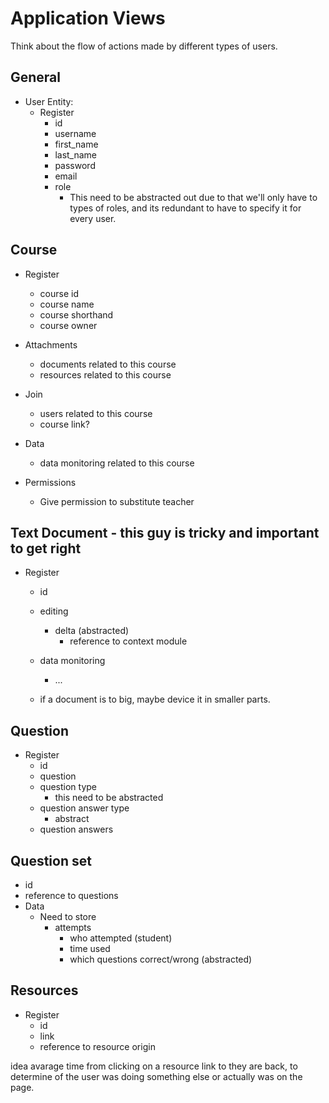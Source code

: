 # Application Views
Think about the flow of actions made by different types of users.

## General
  - User Entity:
    - Register
      - id 
      - username
      - first_name
      - last_name
      - password
      - email
      - role
        - This need to be abstracted out due to that we'll only have to types
          of roles, and its redundant to have to specify it for every user. 
      
## Course
  - Register
    - course id
    - course name
    - course shorthand
    - course owner
  
  - Attachments 
    - documents related to this course
    - resources related to this course
  
  - Join
    - users related to this course
    - course link?
  
  - Data
    - data monitoring related to this course

  - Permissions
    - Give permission to substitute teacher


## Text Document - this guy is tricky and important to get right
  - Register
    - id
    - editing 
      - delta (abstracted)
        - reference to context module
    - data monitoring
      - ...

    - if a document is to big, maybe device it in smaller parts. 

## Question
  - Register
    - id
    - question
    - question type
      - this need to be abstracted
    - question answer type
      - abstract
    - question answers

## Question set
  - id
  - reference to questions
  - Data
    - Need to store 
      - attempts
          - who attempted (student)
          - time used
          - which questions correct/wrong (abstracted)


## Resources
  - Register
    - id
    - link
    - reference to resource origin

idea avarage time from clicking on a resource link to they are back, to determine of the user was doing something else or actually was on the page.


